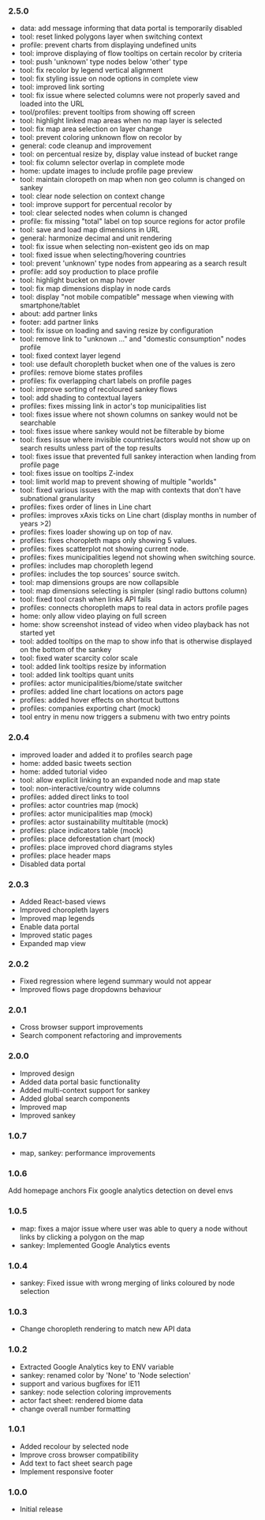 ### 2.5.0
- data: add message informing that data portal is temporarily disabled
- tool: reset linked polygons layer when switching context
- profile: prevent charts from displaying undefined units
- tool: improve displaying of flow tooltips on certain recolor by criteria
- tool: push 'unknown' type nodes below 'other' type
- tool: fix recolor by legend vertical alignment
- tool: fix styling issue on node options in complete view
- tool: improved link sorting
- tool: fix issue where selected columns were not properly saved and loaded into the URL
- tool/profiles: prevent tooltips from showing off screen
- tool: highlight linked map areas when no map layer is selected
- tool: fix map area selection on layer change
- tool: prevent coloring unknown flow on recolor by
- general: code cleanup and improvement
- tool: on percentual resize by, display value instead of bucket range
- tool: fix column selector overlap in complete mode
- home: update images to include profile page preview 
- tool: maintain cloropeth on map when non geo column is changed on sankey
- tool: clear node selection on context change
- tool: improve support for percentual recolor by
- tool: clear selected nodes when column is changed
- profile: fix missing "total" label on top source regions for actor profile
- tool: save and load map dimensions in URL
- general: harmonize decimal and unit rendering
- tool: fix issue when selecting non-existent geo ids on map
- tool: fixed issue when selecting/hovering countries
- tool: prevent 'unknown' type nodes from appearing as a search result
- profile: add soy production to place profile
- tool: highlight bucket on map hover
- tool: fix map dimensions display in node cards
- tool: display "not mobile compatible" message when viewing with smartphone/tablet
- about: add partner links
- footer: add partner links
- tool: fix issue on loading and saving resize by configuration
- tool: remove link to "unknown ..." and "domestic consumption" nodes profile
- tool: fixed context layer legend
- tool: use default choropleth bucket when one of the values is zero
- profiles: remove biome states profiles
- profiles: fix overlapping chart labels on profile pages
- tool: improve sorting of recoloured sankey flows
- tool: add shading to contextual layers
- profiles: fixes missing link in actor's top municipalities list
- tool: fixes issue where not shown columns on sankey would not be searchable
- tool: fixes issue where sankey would not be filterable by biome
- tool: fixes issue where invisible countries/actors would not show up on search results unless part of the top results
- tool: fixes issue that prevented full sankey interaction when landing from profile page
- tool: fixes issue on tooltips Z-index
- tool: limit world map to prevent showing of multiple "worlds"
- tool: fixed various issues with the map with contexts that don't have subnational granularity
- profiles: fixes order of lines in Line chart
- profiles: improves xAxis ticks on Line chart (display months in number of years >2)
- profiles: fixes loader showing up on top of nav.
- profiles: fixes choropleth maps only showing 5 values.
- profiles: fixes scatterplot not showing current node.
- profiles: fixes municipalities legend not showing when switching source.
- profiles: includes map choropleth legend
- profiles: includes the top sources' source switch.
- tool: map dimensions groups are now collapsible
- tool: map dimensions selecting is simpler (singl radio buttons column)
- tool: fixed tool crash when links API fails
- profiles: connects choropleth maps to real data in actors profile pages
- home: only allow video playing on full screen
- home: show screenshot instead of video when video playback has not started yet
- tool: added tooltips on the map to show info that is otherwise displayed on the bottom of the sankey
- tool: fixed water scarcity color scale
- tool: added link tooltips resize by information
- tool: added link tooltips quant units
- profiles: actor municipalities/biome/state switcher
- profiles: added line chart locations on actors page
- profiles: added hover effects on shortcut buttons
- profiles: companies exporting chart (mock)
- tool entry in menu now triggers a submenu with two entry points

### 2.0.4
- improved loader and added it to profiles search page
- home: added basic tweets section
- home: added tutorial video
- tool: allow explicit linking to an expanded node and map state
- tool: non-interactive/country wide columns
- profiles: added direct links to tool
- profiles: actor countries map (mock)
- profiles: actor municipalities map (mock)
- profiles: actor sustainability multitable (mock)
- profiles: place indicators table (mock)
- profiles: place deforestation chart (mock)
- profiles: place improved chord diagrams styles
- profiles: place header maps
- Disabled data portal

### 2.0.3
- Added React-based views
- Improved choropleth layers
- Improved map legends
- Enable data portal
- Improved static pages
- Expanded map view

### 2.0.2
- Fixed regression where legend summary would not appear
- Improved flows page dropdowns behaviour

### 2.0.1
- Cross browser support improvements
- Search component refactoring and improvements

### 2.0.0
- Improved design
- Added data portal basic functionality
- Added multi-context support for sankey
- Added global search components
- Improved map
- Improved sankey

### 1.0.7
- map, sankey: performance improvements

### 1.0.6
Add homepage anchors
Fix google analytics detection on devel envs

### 1.0.5
- map: fixes a major issue where user was able to query a node without links by clicking a polygon on the map
- sankey: Implemented Google Analytics events

### 1.0.4
- sankey: Fixed issue with wrong merging of links coloured by node selection

### 1.0.3
- Change choropleth rendering to match new API data

### 1.0.2
- Extracted Google Analytics key to ENV variable
- sankey: renamed color by 'None' to 'Node selection'
- support and various bugfixes for IE11
- sankey: node selection coloring improvements
- actor fact sheet: rendered biome data
- change overall number formatting

### 1.0.1
- Added recolour by selected node
- Improve cross browser compatibility
- Add text to fact sheet search page
- Implement responsive footer

### 1.0.0
- Initial release
